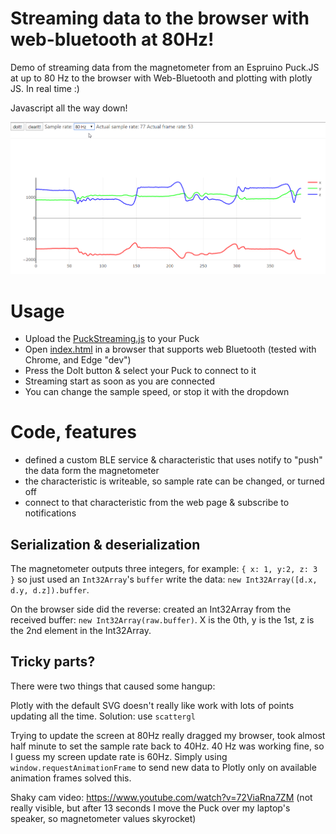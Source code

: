 # Streaming data to the browser with web-bluetooth at 80Hz!

Demo of streaming data from the magnetometer from an Espruino Puck.JS at up to 80 Hz to the browser with Web-Bluetooth and plotting with plotly JS. In real time :)

Javascript all the way down!

![sample graph](docs/sample.png)

# Usage
 - Upload the [PuckStreaming.js](src/PuckStreaming.js) to your Puck
 - Open [index.html](src/index.html) in a browser that supports web Bluetooth (tested with Chrome, and Edge "dev")
 - Press the DoIt button & select your Puck to connect to it
 - Streaming start as soon as you are connected
 - You can change the sample speed, or stop it with the dropdown

# Code, features
 - defined a custom BLE service & characteristic that uses notify to "push" the data form the magnetometer
 - the characteristic is writeable, so sample rate can be changed, or turned off
 - connect to that characteristic from the web page & subscribe to notifications

## Serialization & deserialization

The magnetometer outputs three integers, for example: `{ x: 1, y:2, z: 3 }`
 so just used an `Int32Array`'s `buffer` write the data: `new Int32Array([d.x, d.y, d.z]).buffer`.

On the browser side did the reverse: created an Int32Array from the received buffer: `new Int32Array(raw.buffer)`. X is the 0th, y is the 1st, z is the 2nd element in the Int32Array.


## Tricky parts?
There were two things that caused some hangup:

Plotly with the default SVG doesn't really like work with lots of points updating all the time. Solution: use `scattergl`

Trying to update the screen at 80Hz really dragged my browser, took almost half minute to set the sample rate back to 40Hz. 40 Hz was working fine, so I guess my screen update rate is 60Hz. Simply using `window.requestAnimationFrame` to send new data to Plotly only on available animation frames solved this.


Shaky cam video: https://www.youtube.com/watch?v=72ViaRna7ZM (not really visible, but after 13 seconds I move the Puck over my laptop's speaker, so magnetometer values skyrocket)
